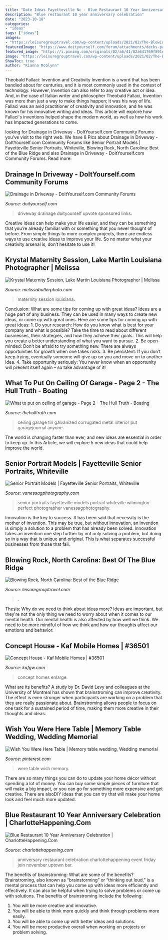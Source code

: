 ```yaml
---
title: "Date Ideas Fayetteville Nc - Blue Restaurant 10 Year Anniversary Celebration"
description: "Blue restaurant 10 year anniversary celebration"
date: "2023-10-18"
categories:
- "ideas"
tags: ["ideas"]
images:
- "https://leisuregrouptravel.com/wp-content/uploads/2021/02/The-Blowing-Rock-004.jpg"
featuredImage: "https://www.doityourself.com/forum/attachments/decks-patios-porches-walkways-driveways-stairs-steps-docks/33571d1403457430-drainage-driveway-image.jpg"
featured_image: "https://i.pinimg.com/originals/02/a6/41/02a641769f891e1c5a5d9eca6b3c7fa7.jpg"
image: "https://leisuregrouptravel.com/wp-content/uploads/2021/02/The-Blowing-Rock-004.jpg"
ShowToc: true
author: "Kianna McGlynn"
---
```



Theobald Fallaci: Invention and Creativity
Invention is a word that has been bandied about for centuries, and it is most commonly used in the context of technology. However, Invention can also refer to any creative act or idea. And, in the case of Italian writer and philosopher Theobald Fallaci, Invention was more than just a way to make things happen; it was his way of life. Fallaci was an avid practitioner of creativity and innovation, and he was known for his innovative writing and ideas. This article will explore how Fallaci's inventions helped shape the modern world, as well as how his work has Impacted generations to come.

	

		
looking for Drainage in Driveway - DoItYourself.com Community Forums you've visit to the right web. We have 8 Pics about Drainage in Driveway - DoItYourself.com Community Forums like Senior Portrait Models | Fayetteville Senior Portraits, Whiteville, Blowing Rock, North Carolina: Best of the Blue Ridge and also Drainage in Driveway - DoItYourself.com Community Forums. Read more:
		
    
## Drainage In Driveway - DoItYourself.com Community Forums

<img loading=lazy src="https://www.doityourself.com/forum/attachments/decks-patios-porches-walkways-driveways-stairs-steps-docks/33571d1403457430-drainage-driveway-image.jpg" onerror="this.onerror=null;this.src='https://tse2.mm.bing.net/th?id=OIP.BHx5PmYOZCBUkN3rakY5EAHaJ4&amp;pid=15.1';" alt="Drainage in Driveway - DoItYourself.com Community Forums">

_Source: doityourself.com_

>driveway drainage doityourself upvote sponsored links. 

	

Creative ideas can help make your life easier, and they can be something that you’re already familiar with or something that you never thought of before. From simple things to more complex projects, there are endless ways to use creative ideas to improve your life. So no matter what your creativity arsenal is, don’t hesitate to use it!

    
## Krystal Maternity Session, Lake Martin Louisiana Photographer | Melissa

<img loading=lazy src="http://melissabutlerphoto.com/wp-content/uploads/2018/08/maternity-session-take-1-190.jpg" onerror="this.onerror=null;this.src='https://tse4.mm.bing.net/th?id=OIP.7lceU4l-TELYhtCf8ymUhQHaLG&amp;pid=15.1';" alt="Krystal Maternity Session, Lake Martin Louisiana Photographer | Melissa">

_Source: melissabutlerphoto.com_

>maternity session louisiana. 

	

Conclusion: What are some tips for coming up with great ideas?
Ideas are a huge part of any business. They can be used in many ways to create new ideas, or come up with great ones. Here are some tips for coming up with great ideas: 1. Do your research: How do you know what is best for your company and what is possible? Take the time to read about different businesses, their strategies, and how they achieve their goals. This will help you create a better understanding of what you want to pursue. 2. Be open-minded: Don’t be afraid to try something new. There are always opportunities for growth when one takes risks. 3. Be persistent: If you don’t keep trying, eventually someone will give up on you and move on to another idea. 4. Take opportunity seriously: You never know when an opportunity will present itself again – so take advantage of it! 
    
## What To Put On Ceiling Of Garage - Page 2 - The Hull Truth - Boating

<img loading=lazy src="https://www.thehulltruth.com/attachment.php?attachmentid=999573&amp;stc=1&amp;d=1507601288" onerror="this.onerror=null;this.src='https://tse2.mm.bing.net/th?id=OIP.l4b5AgUx2MTEVb7JsuQXTwHaFk&amp;pid=15.1';" alt="What to put on ceiling of garage - Page 2 - The Hull Truth - Boating">

_Source: thehulltruth.com_

>ceiling garage tin galvanized corrugated metal interior put garagejournal anyone. 

	

The world is changing faster than ever, and new ideas are essential in order to keep up. In this Article, we will explore 5 new ideas that could help improve the world.

    
## Senior Portrait Models | Fayetteville Senior Portraits, Whiteville

<img loading=lazy src="http://vanessagphotography.com/wp-content/uploads/2012/08/wilmington-senior-portraits.jpg" onerror="this.onerror=null;this.src='https://tse2.mm.bing.net/th?id=OIP.vGuYP01GT2axKIRm8kVlBAHaLI&amp;pid=15.1';" alt="Senior Portrait Models | Fayetteville Senior Portraits, Whiteville">

_Source: vanessagphotography.com_

>senior portraits fayetteville models portrait whiteville wilmington perfect photographer vanessagphotography. 

	

Innovation is the key to success. It has been said that necessity is the mother of invention. This may be true, but without innovation, an invention is simply a solution to a problem that has already been solved. Innovation takes an invention one step further by not only solving a problem, but doing so in a way that is unique and original. This is what separates successful businesses from those that fail.

    
## Blowing Rock, North Carolina: Best Of The Blue Ridge

<img loading=lazy src="https://leisuregrouptravel.com/wp-content/uploads/2021/02/The-Blowing-Rock-004.jpg" onerror="this.onerror=null;this.src='https://tse1.mm.bing.net/th?id=OIP.9WF7bhH6xwZavkku0uqurgHaEK&amp;pid=15.1';" alt="Blowing Rock, North Carolina: Best of the Blue Ridge">

_Source: leisuregrouptravel.com_

>. 

	

Thesis: Why do we need to think about ideas more?
Ideas are important, but they're not the only thing we need to worry about when it comes to our mental health. Our mental health is also affected by how well we think. We need to be more mindful of how we think and how our thoughts affect our emotions and behavior.

    
## Concept House - Kaf Mobile Homes | #36501

<img loading=lazy src="https://cdn.kafgw.com/wp-content/uploads/concept-house_251591.jpg" onerror="this.onerror=null;this.src='https://tse1.mm.bing.net/th?id=OIP.dvewx9F-TO0nt8qwWDZPuwHaEc&amp;pid=15.1';" alt="Concept House - Kaf Mobile Homes | #36501">

_Source: kafgw.com_

>concept homes enlarge. 

	

What are its benefits?
A study by Dr. David Levy and colleagues at the University of Montreal has shown that brainstroming can improve creativity. The effect is even stronger when participants are working on a problem that they are really passionate about. Brainstroming allows people to focus on one task for a sustained period of time, making them more creative in their thoughts and ideas.

    
## Wish You Were Here Table | Memory Table Wedding, Wedding Memorial

<img loading=lazy src="https://i.pinimg.com/originals/02/a6/41/02a641769f891e1c5a5d9eca6b3c7fa7.jpg" onerror="this.onerror=null;this.src='https://tse3.mm.bing.net/th?id=OIP.Qnh7viSFgCRpzZrFiNqtYwHaFU&amp;pid=15.1';" alt="Wish You Were Here Table | Memory table wedding, Wedding memorial">

_Source: pinterest.com_

>were table wish memory. 

	

There are so many things you can do to update your home décor without spending a lot of money. You can buy some simple pieces of furniture that will make a big impact, or you can go for something more expensive and get creative. There are alsoDIY ideas that you can try that will make your home look and feel much more updated.

    
## Blue Restaurant 10 Year Anniversary Celebration | CharlotteHappening.Com

<img loading=lazy src="http://www.charlottehappening.com/wp-content/uploads/2013/11/Blue-Restaurant-10-Year-Anniversary-Celebration.jpg" onerror="this.onerror=null;this.src='https://tse2.mm.bing.net/th?id=OIP.cmyxmFGSQBQ0l1qEarHhYAHaLH&amp;pid=15.1';" alt="Blue Restaurant 10 Year Anniversary Celebration | CharlotteHappening.Com">

_Source: charlottehappening.com_

>anniversary restaurant celebration charlottehappening event friday join november uptown bar. 

	

The benefits of brainstroming: What are some of the benefits?
Brainstroming, also known as “brainstorming” or “thinking out loud,” is a mental process that can help you come up with ideas more efficiently and effectively. It can also be helpful when trying to solve problems or come up with solutions. The benefits of brainstroming include the following: 
1. You will be more creative and innovative.
2. You will be able to think more quickly and think through problems more easily.
3. You will be able to come up with better ideas and solutions.
4. You will be more productive overall when working on projects or problem solving.

